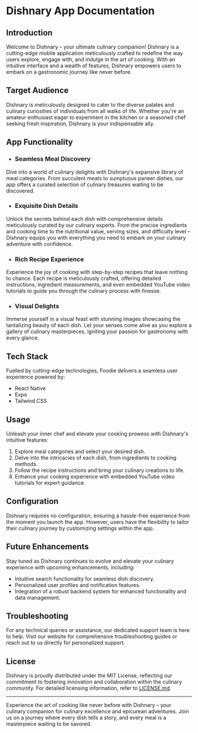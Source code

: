  # Dishnary App Documentation

 ## Introduction
Welcome to Dishnary – your ultimate culinary companion! Dishnary is a cutting-edge mobile application meticulously crafted to redefine the way users explore, engage with, and indulge in the art of cooking. With an intuitive interface and a wealth of features, Dishnary empowers users to embark on a gastronomic journey like never before.

 ## Target Audience
Dishnary is meticulously designed to cater to the diverse palates and culinary curiosities of individuals from all walks of life. Whether you're an amateur enthusiast eager to experiment in the kitchen or a seasoned chef seeking fresh inspiration, Dishnary is your indispensable ally.

 ## App Functionality
- ### Seamless Meal Discovery
Dive into a world of culinary delights with Dishnary's expansive library of meal categories. From succulent meats to sumptuous paneer dishes, our app offers a curated selection of culinary treasures waiting to be discovered.

- ### Exquisite Dish Details
Unlock the secrets behind each dish with comprehensive details meticulously curated by our culinary experts. From the precise ingredients and cooking time to the nutritional value, serving sizes, and difficulty level – Dishnary equips you with everything you need to embark on your culinary adventure with confidence.

- ### Rich Recipe Experience
Experience the joy of cooking with step-by-step recipes that leave nothing to chance. Each recipe is meticulously crafted, offering detailed instructions, ingredient measurements, and even embedded YouTube video tutorials to guide you through the culinary process with finesse.

- ### Visual Delights
Immerse yourself in a visual feast with stunning images showcasing the tantalizing beauty of each dish. Let your senses come alive as you explore a gallery of culinary masterpieces, igniting your passion for gastronomy with every glance.

 ## Tech Stack
Fuelled by cutting-edge technologies, Foodie delivers a seamless user experience powered by:
- React Native
- Expo
- Tailwind CSS

 ## Usage
Unleash your inner chef and elevate your cooking prowess with Dishnary's intuitive features:
1. Explore meal categories and select your desired dish.
2. Delve into the intricacies of each dish, from ingredients to cooking methods.
3. Follow the recipe instructions and bring your culinary creations to life.
4. Enhance your cooking experience with embedded YouTube video tutorials for expert guidance.

 ## Configuration
Dishnary requires no configuration, ensuring a hassle-free experience from the moment you launch the app. However, users have the flexibility to tailor their culinary journey by customizing settings within the app.

 ## Future Enhancements
Stay tuned as Dishnary continues to evolve and elevate your culinary experience with upcoming enhancements, including:
- Intuitive search functionality for seamless dish discovery.
- Personalized user profiles and notification features.
- Integration of a robust backend system for enhanced functionality and data management.

 ## Troubleshooting
For any technical queries or assistance, our dedicated support team is here to help. Visit our website for comprehensive troubleshooting guides or reach out to us directly for personalized support.

 ## License
Dishnary is proudly distributed under the MIT License, reflecting our commitment to fostering innovation and collaboration within the culinary community. For detailed licensing information, refer to [LICENSE.md](link-to-license-file).

---

Experience the art of cooking like never before with Dishnary – your culinary companion for culinary excellence and epicurean adventures. Join us on a journey where every dish tells a story, and every meal is a masterpiece waiting to be savored.
